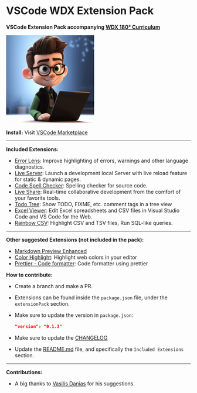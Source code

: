 # VSCode WDX Extension Pack

**VSCode Extension Pack accompanying [WDX 180° Curriculum](https://github.com/in-tech-gration/WDX-180)**

<img src="icon.png" width=240 />

**Install:** Visit [VSCode Marketplace](https://marketplace.visualstudio.com/items?itemName=kostasx.vscode-wdx-extension-pack)

---

**Included Extensions:**

- [Error Lens](https://marketplace.visualstudio.com/items?itemName=usernamehw.errorlens): Improve highlighting of errors, warnings and other language diagnostics.
- [Live Server](https://marketplace.visualstudio.com/items?itemName=ritwickdey.LiveServer): Launch a development local Server with live reload feature for static & dynamic pages.
- [Code Spell Checker](https://marketplace.visualstudio.com/items?itemName=streetsidesoftware.code-spell-checker): Spelling checker for source code.
- [Live Share](https://marketplace.visualstudio.com/items?itemName=MS-vsliveshare.vsliveshare): Real-time collaborative development from the comfort of your favorite tools.
- [Todo Tree](https://marketplace.visualstudio.com/items?itemName=Gruntfuggly.todo-tree): Show TODO, FIXME, etc. comment tags in a tree view
- [Excel Viewer](https://marketplace.visualstudio.com/items?itemName=GrapeCity.gc-excelviewer): Edit Excel spreadsheets and CSV files in Visual Studio Code and VS Code for the Web.
- [Rainbow CSV](https://marketplace.visualstudio.com/items?itemName=mechatroner.rainbow-csv): Highlight CSV and TSV files, Run SQL-like queries.

---

**Other suggested Extensions (not included in the pack):**

- [Markdown Preview Enhanced](https://marketplace.visualstudio.com/items?itemName=shd101wyy.markdown-preview-enhanced)
- [Color Highlight](https://marketplace.visualstudio.com/items?itemName=naumovs.color-highlight): Highlight web colors in your editor
- [Prettier - Code formatter](https://marketplace.visualstudio.com/items?itemName=esbenp.prettier-vscode): Code formatter using prettier


**How to contribute:**

- Create a branch and make a PR.

- Extensions can be found inside the `package.json` file, under the `extensionPack` section.

- Make sure to update the version in `package.json`: 

    ```json
    "version": "0.1.3"
    ```

- Make sure to update the [CHANGELOG](CHANGELOG.md)
- Update the [README.md](README.md) file, and specifically the `Included Extensions` section.

---

**Contributions:**

- A big thanks to [Vasilis Danias](https://www.linkedin.com/in/danias/) for his suggestions.
